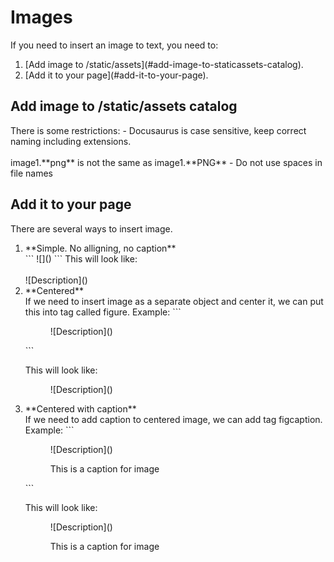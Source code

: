 # Images

If you need to insert an image to text, you need to:

<ol>
<li>[Add image to /static/assets](#add-image-to-staticassets-catalog).</li>
<li>[Add it to your page](#add-it-to-your-page).</li>
</ol>


  ## Add image to /static/assets catalog
  <p>
  There is some restrictions:
  - Docusaurus is case sensitive, keep correct naming including extensions. <br></br>
image1.**png** is not the same as image1.**PNG**
  - Do not use spaces in file names
  </p>
  
  ## Add it to your page
  There are several ways to insert image.
  <ol>

  <li>**Simple. No alligning, no caption**</li>
  ```
  ![](</assets/image.png>)
  ```
  This will look like: <br></br>
  ![Description](</assets/instruction-images/dummy-image.png>)

  <li>**Centered**</li>
  If we need to insert image as a separate object and center it, we can put this into tag called figure.
  Example:
  ```
  <figure>
    ![Description](</assets/image.png>)
  </figure>
  ```

  This will look like:
  <figure>
  ![Description](</assets/instruction-images/dummy-image.png>)
  </figure>

  <li>**Centered with caption**</li>
  If we need to add caption to centered image, we can add tag figcaption.
  Example:
  ```
  <figure>
    ![Description](</assets/image.png>)
    <figcaption>
      <p>This is a caption for image</p>
    </figcaption>
  </figure>
  ```

  This will look like:
  <figure>
  ![Description](</assets/instruction-images/dummy-image.png>)
  <figcaption>
      <p>This is a caption for image</p>
    </figcaption>
  </figure>
  </ol>